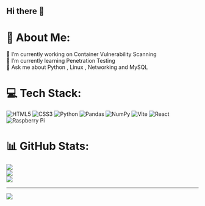 ## Hi there 👋
# 💫 About Me:
🔭 I’m currently working on Container Vulnerability Scanning <br>🌱 I’m currently learning Penetration Testing <br>💬 Ask me about Python , Linux , Networking and MySQL<br>


# 💻 Tech Stack:
![HTML5](https://img.shields.io/badge/html5-%23E34F26.svg?style=for-the-badge&logo=html5&logoColor=white) ![CSS3](https://img.shields.io/badge/css3-%231572B6.svg?style=for-the-badge&logo=css3&logoColor=white) ![Python](https://img.shields.io/badge/python-3670A0?style=for-the-badge&logo=python&logoColor=ffdd54) ![Pandas](https://img.shields.io/badge/pandas-%23150458.svg?style=for-the-badge&logo=pandas&logoColor=white) ![NumPy](https://img.shields.io/badge/numpy-%23013243.svg?style=for-the-badge&logo=numpy&logoColor=white) ![Vite](https://img.shields.io/badge/vite-%23646CFF.svg?style=for-the-badge&logo=vite&logoColor=white) ![React](https://img.shields.io/badge/react-%2320232a.svg?style=for-the-badge&logo=react&logoColor=%2361DAFB) ![Raspberry Pi](https://img.shields.io/badge/-Raspberry_Pi-C51A4A?style=for-the-badge&logo=Raspberry-Pi)
# 📊 GitHub Stats:
![](https://github-readme-stats.vercel.app/api?username=Abhishek-Chidambaram&theme=radical&hide_border=false&include_all_commits=true&count_private=true)<br/>
![](https://github-readme-streak-stats.herokuapp.com/?user=Abhishek-Chidambaram&theme=radical&hide_border=false)<br/>
![](https://github-readme-stats.vercel.app/api/top-langs/?username=Abhishek-Chidambaram&theme=radical&hide_border=false&include_all_commits=true&count_private=true&layout=compact)

---
[![](https://visitcount.itsvg.in/api?id=Abhishek-Chidambaram&icon=0&color=0)](https://visitcount.itsvg.in)

<!-- Proudly created with GPRM ( https://gprm.itsvg.in ) -->
